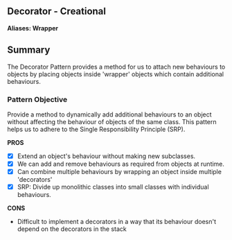 

## Decorator - Creational
**Aliases:
Wrapper**
## Summary
The Decorator Pattern provides a method for us to attach new behaviours to objects by placing objects inside 'wrapper' objects which contain additional behaviours.

### Pattern Objective
Provide a method to dynamically add additional behaviours to an object without affecting the behaviour of objects of the same class. This pattern helps us to adhere to the Single Responsibility Principle (SRP).

**PROS**
 - [x] Extend an object's behaviour without making new subclasses.
 - [x] We can add and remove behaviours as required from objects at runtime.
 - [x] Can combine multiple behaviours by wrapping an object inside multiple 'decorators'
 - [x] SRP: Divide up monolithic classes into small classes with individual behaviours.

**CONS**
- Difficult to implement a decorators in a way that its behaviour doesn't depend on the decorators in the stack

